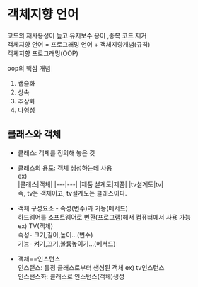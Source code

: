 # 객체지향 언어
코드의 재사용성이 높고 유지보수 용이 ,중복 코드 제거  
객체지향 언어 = 프로그래밍 언어 + 객체지향개념(규칙)  
객체지향 프로그래밍(OOP)  

oop의 핵심 개념  
1. 캡슐화  
2. 상속  
3. 추상화  
4. 다형성  

## 클래스와 객체
- 클래스: 객체를 정의해 놓은 것  
- 클래스의 용도: 객체 생성하는데 사용  
ex)  
|클래스|객체|
|---|---|
|제품 설계도|제품|
|tv설계도|tv|  
즉, tv는 객체이고, tv설계도는 클래스이다.  

- 객체 구성요소 - 속성(변수)과 기능(메서드)  
하드웨어를 소프트웨어로 변환(프로그램)해서 컴퓨터에서 사용 가능  
ex) TV(객체)  
속성- 크기,길이,높이...(변수)  
기능- 켜기,끄기,볼륨높이기...(메서드)  

- 객체==인스턴스  
인스턴스: 틀정 클래스로부터 생성된 객체 ex) tv인스턴스  
인스턴스화: 클래스로  인스턴스(객체)생성  




